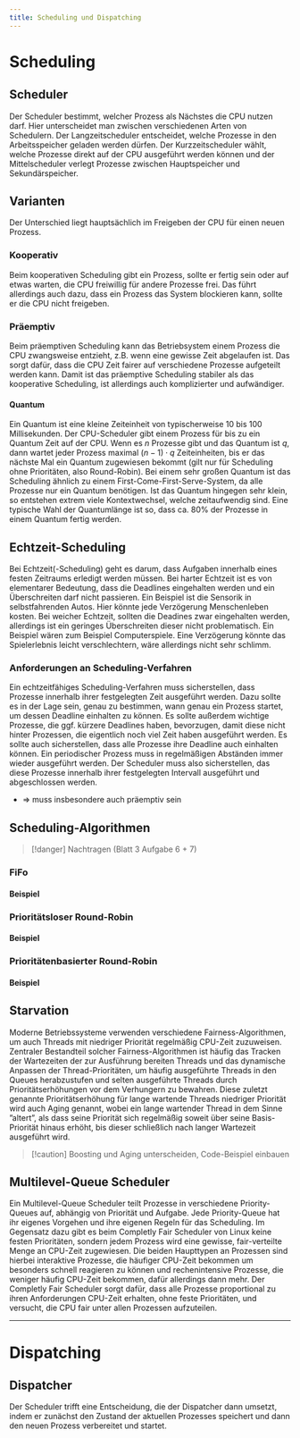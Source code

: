 ```yaml
---
title: Scheduling und Dispatching
---
```

# Scheduling
## Scheduler
Der Scheduler bestimmt, welcher Prozess als Nächstes die CPU nutzen darf. Hier unterscheidet man zwischen verschiedenen Arten von Schedulern. Der Langzeitscheduler entscheidet, welche Prozesse in den Arbeitsspeicher geladen werden dürfen. Der Kurzzeitscheduler wählt, welche Prozesse direkt auf der CPU ausgeführt werden können und der Mittelscheduler verlegt Prozesse zwischen Hauptspeicher und Sekundärspeicher.

## Varianten
Der Unterschied liegt hauptsächlich im Freigeben der CPU für einen neuen Prozess.
### Kooperativ
Beim kooperativen Scheduling gibt ein Prozess, sollte er fertig sein oder auf etwas warten, die CPU freiwillig für andere Prozesse frei. Das führt allerdings auch dazu, dass ein Prozess das System blockieren kann, sollte er die CPU nicht freigeben.
### Präemptiv
Beim präemptiven Scheduling kann das Betriebsystem einem Prozess die CPU zwangsweise entzieht, z.B. wenn eine gewisse Zeit abgelaufen ist. Das sorgt dafür, dass die CPU Zeit fairer auf verschiedene Prozesse aufgeteilt werden kann. Damit ist das präemptive Scheduling stabiler als das kooperative Scheduling, ist allerdings auch komplizierter und aufwändiger.
#### Quantum
Ein Quantum ist eine kleine Zeiteinheit von typischerweise $10$ bis $100$ Millisekunden. Der CPU-Scheduler gibt einem Prozess für bis zu ein Quantum Zeit auf der CPU. Wenn es $n$ Prozesse gibt und das Quantum ist $q$, dann wartet jeder Prozess maximal $(n−1) \cdot q$ Zeiteinheiten, bis er das nächste Mal ein Quantum zugewiesen bekommt (gilt nur für Scheduling ohne Prioritäten, also Round-Robin). Bei einem sehr großen Quantum ist das Scheduling ähnlich zu einem First-Come-First-Serve-System, da alle Prozesse nur ein Quantum benötigen. Ist das Quantum hingegen sehr klein, so entstehen extrem viele Kontextwechsel, welche zeitaufwendig sind. Eine typische Wahl der Quantumlänge ist so, dass ca. $80\%$ der Prozesse in einem Quantum fertig werden.

## Echtzeit-Scheduling
Bei Echtzeit(-Scheduling) geht es darum, dass Aufgaben innerhalb eines festen Zeitraums erledigt werden müssen. Bei harter Echtzeit ist es von elementarer Bedeutung, dass die Deadlines eingehalten werden und ein Überschreiten darf nicht passieren. Ein Beispiel ist die Sensorik in selbstfahrenden Autos. Hier könnte jede Verzögerung Menschenleben kosten. Bei weicher Echtzeit, sollten die Deadines zwar eingehalten werden, allerdings ist ein geringes Überschreiten dieser nicht problematisch. Ein Beispiel wären zum Beispiel Computerspiele. Eine Verzögerung könnte das Spielerlebnis leicht verschlechtern, wäre allerdings nicht sehr schlimm.
### Anforderungen an Scheduling-Verfahren
Ein echtzeitfähiges Scheduling-Verfahren muss sicherstellen, dass Prozesse innerhalb ihrer festgelegten Zeit ausgeführt werden. Dazu sollte es in der Lage sein, genau zu bestimmen, wann genau ein Prozess startet, um dessen Deadline einhalten zu können. Es sollte außerdem wichtige Prozesse, die ggf. kürzere Deadlines haben, bevorzugen, damit diese nicht hinter Prozessen, die eigentlich noch viel Zeit haben ausgeführt werden. Es sollte auch sicherstellen, dass alle Prozesse ihre Deadline auch einhalten können. Ein periodischer Prozess muss in regelmäßigen Abständen immer wieder ausgeführt werden. Der Scheduler muss also sicherstellen, das diese Prozesse innerhalb ihrer festgelegten Intervall ausgeführt und abgeschlossen werden.

- $\Rightarrow$ muss insbesondere auch präemptiv sein

## Scheduling-Algorithmen
> [!danger] Nachtragen (Blatt 3 Aufgabe 6 + 7)
### FiFo

#### Beispiel

### Prioritätsloser Round-Robin

#### Beispiel

### Prioritätenbasierter Round-Robin

#### Beispiel

## Starvation
Moderne Betriebssysteme verwenden verschiedene Fairness-Algorithmen, um auch Threads mit niedriger Priorität regelmäßig CPU-Zeit zuzuweisen. Zentraler Bestandteil solcher Fairness-Algorithmen ist häufig das Tracken der Wartezeiten der zur Ausführung bereiten Threads und das dynamische Anpassen der Thread-Prioritäten, um häufig ausgeführte Threads in den Queues herabzustufen und selten ausgeführte Threads durch Prioritätserhöhungen vor dem Verhungern zu bewahren. Diese zuletzt genannte Prioritätserhöhung für lange wartende Threads niedriger Priorität wird auch Aging genannt, wobei ein lange wartender Thread in dem Sinne ”altert”, als dass seine Priorität sich regelmäßig soweit über seine Basis-Priorität hinaus erhöht, bis dieser schließlich nach langer Wartezeit ausgeführt wird.

> [!caution] Boosting und Aging unterscheiden, Code-Beispiel einbauen

## Multilevel-Queue Scheduler
Ein Multilevel-Queue Scheduler teilt Prozesse in verschiedene Priority-Queues auf, abhängig von Priorität und Aufgabe. Jede Priority-Queue hat ihr eigenes Vorgehen und ihre eigenen Regeln für das Scheduling. Im Gegensatz dazu gibt es beim Completly Fair Scheduler von Linux keine festen Prioritäten, sondern jedem Prozess wird eine gewisse, fair-verteilte Menge an CPU-Zeit zugewiesen. Die beiden Haupttypen an Prozessen sind hierbei interaktive Prozesse, die häufiger CPU-Zeit bekommen um besonders schnell reagieren zu können und rechenintensive Prozesse, die weniger häufig CPU-Zeit bekommen, dafür allerdings dann mehr. Der Completly Fair Scheduler sorgt dafür, dass alle Prozesse proportional zu ihren Anforderungen CPU-Zeit erhalten, ohne feste Prioritäten, und versucht, die CPU fair unter allen Prozessen aufzuteilen.

---
# Dispatching
## Dispatcher
Der Scheduler trifft eine Entscheidung, die der Dispatcher dann umsetzt, indem er zunächst den Zustand der aktuellen Prozesses speichert und dann den neuen Prozess verbereitet und startet.